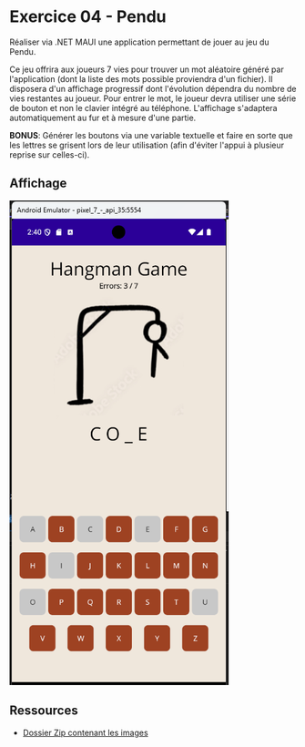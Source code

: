# Exercice 04 - Pendu

Réaliser via .NET MAUI une application permettant de jouer au jeu du Pendu. 

Ce jeu offrira aux joueurs 7 vies pour trouver un mot aléatoire généré par l'application (dont la liste des mots possible proviendra d'un fichier). Il disposera d'un affichage progressif dont l'évolution dépendra du nombre de vies restantes au joueur. Pour entrer le mot, le joueur devra utiliser une série de bouton et non le clavier intégré au téléphone. L'affichage s'adaptera automatiquement au fur et à mesure d'une partie. 

**BONUS**: Générer les boutons via une variable textuelle et faire en sorte que les lettres se grisent lors de leur utilisation (afin d'éviter l'appui à plusieur reprise sur celles-ci).

## Affichage

![Exemple d'affichage](./assets/ex04/screenshot.png)

## Ressources 

- [Dossier Zip contenant les images](./assets/ex04/images.zip)